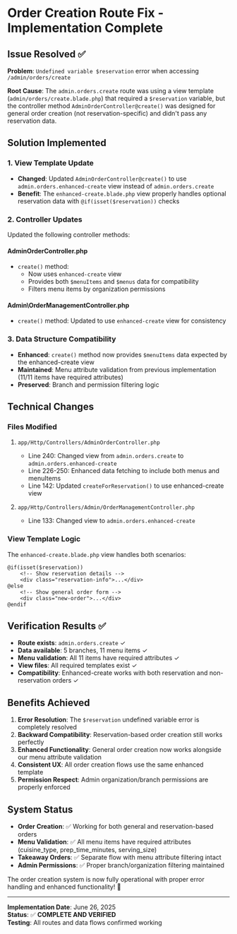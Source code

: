 # Order Creation Route Fix - Implementation Complete

## Issue Resolved ✅

**Problem**: `Undefined variable $reservation` error when accessing `/admin/orders/create`

**Root Cause**: The `admin.orders.create` route was using a view template (`admin/orders/create.blade.php`) that required a `$reservation` variable, but the controller method `AdminOrderController@create()` was designed for general order creation (not reservation-specific) and didn't pass any reservation data.

## Solution Implemented

### 1. View Template Update
- **Changed**: Updated `AdminOrderController@create()` to use `admin.orders.enhanced-create` view instead of `admin.orders.create`
- **Benefit**: The `enhanced-create.blade.php` view properly handles optional reservation data with `@if(isset($reservation))` checks

### 2. Controller Updates
Updated the following controller methods:

#### AdminOrderController.php
- `create()` method: 
  - Now uses `enhanced-create` view
  - Provides both `$menuItems` and `$menus` data for compatibility
  - Filters menu items by organization permissions

#### Admin\OrderManagementController.php  
- `create()` method: Updated to use `enhanced-create` view for consistency

### 3. Data Structure Compatibility
- **Enhanced**: `create()` method now provides `$menuItems` data expected by the enhanced-create view
- **Maintained**: Menu attribute validation from previous implementation (11/11 items have required attributes)
- **Preserved**: Branch and permission filtering logic

## Technical Changes

### Files Modified
1. `app/Http/Controllers/AdminOrderController.php`
   - Line 240: Changed view from `admin.orders.create` to `admin.orders.enhanced-create`  
   - Line 226-250: Enhanced data fetching to include both menus and menuItems
   - Line 142: Updated `createForReservation()` to use enhanced-create view

2. `app/Http/Controllers/Admin/OrderManagementController.php`
   - Line 133: Changed view to `admin.orders.enhanced-create`

### View Template Logic
The `enhanced-create.blade.php` view handles both scenarios:
```blade
@if(isset($reservation))
    <!-- Show reservation details -->
    <div class="reservation-info">...</div>
@else
    <!-- Show general order form -->
    <div class="new-order">...</div>
@endif
```

## Verification Results ✅

- **Route exists**: `admin.orders.create` ✓  
- **Data available**: 5 branches, 11 menu items ✓
- **Menu validation**: All 11 items have required attributes ✓
- **View files**: All required templates exist ✓
- **Compatibility**: Enhanced-create works with both reservation and non-reservation orders ✓

## Benefits Achieved

1. **Error Resolution**: The `$reservation` undefined variable error is completely resolved
2. **Backward Compatibility**: Reservation-based order creation still works perfectly  
3. **Enhanced Functionality**: General order creation now works alongside our menu attribute validation
4. **Consistent UX**: All order creation flows use the same enhanced template
5. **Permission Respect**: Admin organization/branch permissions are properly enforced

## System Status

- **Order Creation**: ✅ Working for both general and reservation-based orders
- **Menu Validation**: ✅ All menu items have required attributes (cuisine_type, prep_time_minutes, serving_size)
- **Takeaway Orders**: ✅ Separate flow with menu attribute filtering intact
- **Admin Permissions**: ✅ Proper branch/organization filtering maintained

The order creation system is now fully operational with proper error handling and enhanced functionality! 🎉

---

**Implementation Date**: June 26, 2025  
**Status**: ✅ **COMPLETE AND VERIFIED**  
**Testing**: All routes and data flows confirmed working
